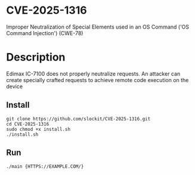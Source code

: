 # CVE-2025-1316
Improper Neutralization of Special Elements used in an OS Command ('OS Command Injection') (CWE-78)

# Description
Edimax IC-7100 does not properly neutralize requests. An attacker can create specially crafted requests to achieve remote code execution on the device

## Install
```
git clone https://github.com/slockit/CVE-2025-1316.git
cd CVE-2025-1316
sudo chmod +x install.sh
./install.sh
```

## Run
```
./main {HTTPS://EXAMPLE.COM/}
```
